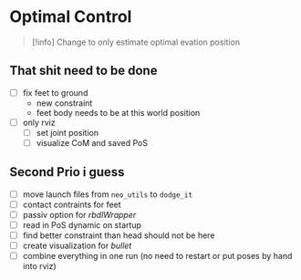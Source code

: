 # Optimal Control
> [!info] Change to only estimate optimal evation position
## That shit need to be done
- [ ] fix feet to ground
    - new constraint
    - feet body needs to be at this world position
- [ ] only rviz
    - [ ] set joint position
    - [ ] visualize CoM and saved PoS
## Second Prio i guess
- [ ] move launch files from `neo_utils` to `dodge_it`
- [ ] contact contraints for feet
- [ ] passiv option for *rbdlWrapper*
- [ ] read in PoS dynamic on startup
- [ ] find better constraint than head should not be here
- [ ] create visualization for *bullet*
- [ ] combine everything in one run (no need to restart or put poses by hand into rviz)
